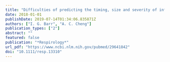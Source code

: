 ```yaml
---
title: "Difficulties of predicting the timing, size and severity of influenza seasons"
date: 2018-01-01
publishDate: 2019-07-14T01:34:06.835871Z
authors: ["I. G. Barr", "A. C. Cheng"]
publication_types: ["2"]
abstract: ""
featured: false
publication: "*Respirology*"
url_pdf: "https://www.ncbi.nlm.nih.gov/pubmed/29641842"
doi: "10.1111/resp.13310"
---
```


